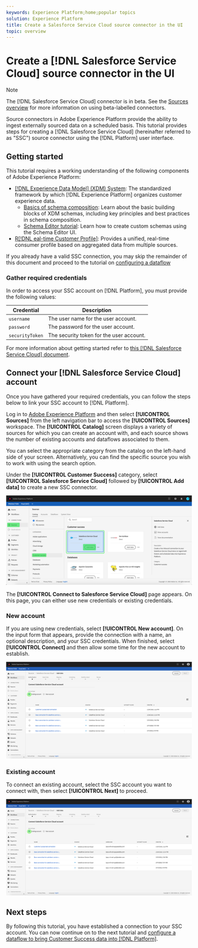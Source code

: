 ```yaml
---
keywords: Experience Platform;home;popular topics
solution: Experience Platform
title: Create a Salesforce Service Cloud source connector in the UI
topic: overview
---
```


# Create a [!DNL Salesforce Service Cloud] source connector in the UI

>[!NOTE]
>The [!DNL Salesforce Service Cloud] connector is in beta. See the [Sources overview](../../../../home.md#terms-and-conditions) for more information on using beta-labelled connectors.

Source connectors in Adobe Experience Platform provide the ability to ingest externally sourced data on a scheduled basis. This tutorial provides steps for creating a [!DNL Salesforce Service Cloud] (hereinafter referred to as "SSC") source connector using the [!DNL Platform] user interface.

## Getting started

This tutorial requires a working understanding of the following components of Adobe Experience Platform:

*   [[!DNL Experience Data Model] (XDM) System](../../../../../xdm/home.md): The standardized framework by which [!DNL Experience Platform] organizes customer experience data.
    *   [Basics of schema composition](../../../../../xdm/schema/composition.md): Learn about the basic building blocks of XDM schemas, including key principles and best practices in schema composition.
    *   [Schema Editor tutorial](../../../../../xdm/tutorials/create-schema-ui.md): Learn how to create custom schemas using the Schema Editor UI.
*   [R[!DNL eal-time Customer Profile]](../../../../../profile/home.md): Provides a unified, real-time consumer profile based on aggregated data from multiple sources.

If you already have a valid SSC connection, you may skip the remainder of this document and proceed to the tutorial on [configuring a dataflow](../../dataflow/customer-success.md)

### Gather required credentials

In order to access your SSC account on [!DNL Platform], you must provide the following values:

| Credential | Description |
| ---------- | ----------- |
| `username` | The user name for the user account. |
| `password` | The password for the user account. |
| `securityToken` | The security token for the user account. |

For more information about getting started refer to [this [!DNL Salesforce Service Cloud] document](https://developer.salesforce.com/docs/atlas.en-us.api_iot.meta/api_iot/qs_auth_access_token.htm).

## Connect your [!DNL Salesforce Service Cloud] account

Once you have gathered your required credentials, you can follow the steps below to link your SSC account to [!DNL Platform].

Log in to [Adobe Experience Platform](https://platform.adobe.com) and then select **[!UICONTROL Sources]** from the left navigation bar to access the **[!UICONTROL Sources]** workspace. The **[!UICONTROL Catalog]** screen displays a variety of sources for which you can create an account with, and each source shows the number of existing accounts and dataflows associated to them.

You can select the appropriate category from the catalog on the left-hand side of your screen. Alternatively, you can find the specific source you wish to work with using the search option.

Under the **[!UICONTROL Customer Success]** category, select **[!UICONTROL Salesforce Service Cloud]** followed by **[!UICONTROL Add data]** to create a new SSC connector.

![catalog](../../../../images/tutorials/create/ssc/catalog.png)

The **[!UICONTROL Connect to Salesforce Service Cloud]** page appears. On this page, you can either use new credentials or existing credentials.

### New account

If you are using new credentials, select **[!UICONTROL New account]**. On the input form that appears, provide the connection with a name, an optional description, and your SSC credentials. When finished, select **[!UICONTROL Connect]** and then allow some time for the new account to establish.

![connect](../../../../images/tutorials/create/ssc/connect.png)

### Existing account

To connect an existing account, select the SSC account you want to connect with, then select **[!UICONTROL Next]** to proceed.

![existing](../../../../images/tutorials/create/ssc/existing.png)

## Next steps

By following this tutorial, you have established a connection to your SSC account. You can now continue on to the next tutorial and [configure a dataflow to bring Customer Success data into [!DNL Platform]](../../dataflow/customer-success.md).